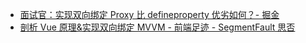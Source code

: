 * [面试官：实现双向绑定 Proxy 比 defineproperty 优劣如何？- 掘金](https://juejin.im/post/5acd0c8a6fb9a028da7cdfaf)
* [剖析 Vue 原理&实现双向绑定 MVVM - 前端足迹 - SegmentFault 思否](https://segmentfault.com/a/1190000006599500)